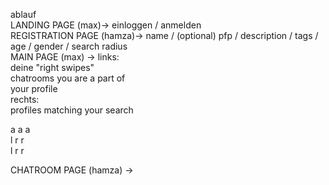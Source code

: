ablauf  
LANDING PAGE (max)-> einloggen / anmelden  
REGISTRATION PAGE (hamza)-> name / (optional) pfp / description / tags / age / gender / search radius  
MAIN PAGE (max) ->  links:   
  deine "right swipes"  
  chatrooms you are a part of  
  your profile  
             rechts:  
  profiles matching your search  
    
 a a a  
 l r r  
 l r r  

CHATROOM PAGE (hamza) ->   
